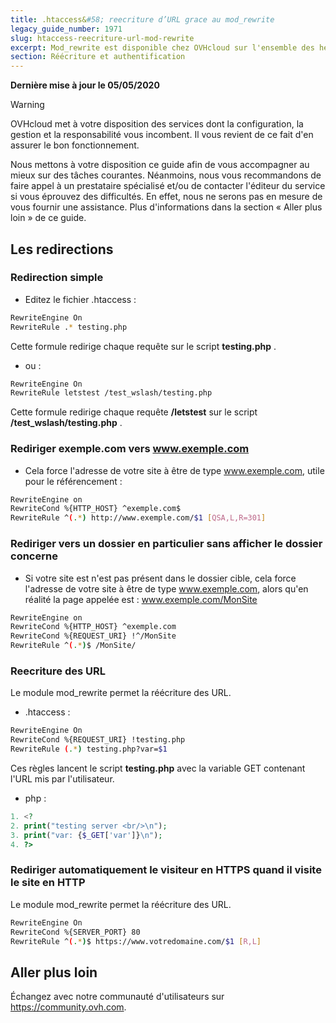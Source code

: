 ```yaml
---
title: .htaccess&#58; reecriture d’URL grace au mod_rewrite
legacy_guide_number: 1971
slug: htaccess-reecriture-url-mod-rewrite
excerpt: Mod_rewrite est disponible chez OVHcloud sur l'ensemble des hebergements mutualises (sauf 20gp). En savoir plus sur le site d'Apache.
section: Réécriture et authentification
---
```


**Dernière mise à jour le 05/05/2020**

> [!warning]
>
> OVHcloud met à votre disposition des services dont la configuration, la gestion et la responsabilité vous incombent. Il vous revient de ce fait d'en assurer le bon fonctionnement.
> 
> Nous mettons à votre disposition ce guide afin de vous accompagner au mieux sur des tâches courantes. Néanmoins, nous vous recommandons de faire appel à un prestataire spécialisé et/ou de contacter l'éditeur du service si vous éprouvez des difficultés. En effet, nous ne serons pas en mesure de vous fournir une assistance. Plus d'informations dans la section « Aller plus loin » de ce guide.
> 

## Les redirections

### Redirection simple
- Editez le fichier .htaccess :

```bash
RewriteEngine On
RewriteRule .* testing.php
```


Cette formule redirige chaque requête sur le script  **testing.php** .

- ou :

```bash
RewriteEngine On
RewriteRule letstest /test_wslash/testing.php
```


Cette formule redirige chaque requête  **/letstest**  sur le script  **/test_wslash/testing.php** .


### Rediriger exemple.com vers www.exemple.com
- Cela force l'adresse de votre site à être de type www.exemple.com, utile pour le référencement :

```bash
RewriteEngine on
RewriteCond %{HTTP_HOST} ^exemple.com$
RewriteRule ^(.*) http://www.exemple.com/$1 [QSA,L,R=301]
```



### Rediriger vers un dossier en particulier sans afficher le dossier concerne
- Si votre site est n'est pas présent dans le dossier cible, cela force l'adresse de votre site à être de type www.exemple.com, alors qu'en réalité la page appelée est : www.exemple.com/MonSite

```bash
RewriteEngine on
RewriteCond %{HTTP_HOST} ^exemple.com
RewriteCond %{REQUEST_URI} !^/MonSite
RewriteRule ^(.*)$ /MonSite/
```



### Reecriture des URL
Le module mod_rewrite permet la réécriture des URL.

- .htaccess :

```bash
RewriteEngine On
RewriteCond %{REQUEST_URI} !testing.php
RewriteRule (.*) testing.php?var=$1
```


Ces règles lancent le script  **testing.php**  avec la variable GET contenant l'URL mis par l'utilisateur.

- php :

```php
1. <?
2. print("testing server <br/>\n");
3. print("var: {$_GET['var']}\n");
4. ?>
```



### Rediriger automatiquement le visiteur en HTTPS quand il visite le site en HTTP
Le module mod_rewrite permet la réécriture des URL.


```bash
RewriteEngine On
RewriteCond %{SERVER_PORT} 80
RewriteRule ^(.*)$ https://www.votredomaine.com/$1 [R,L]
```



## Aller plus loin

Échangez avec notre communauté d'utilisateurs sur <https://community.ovh.com>.
